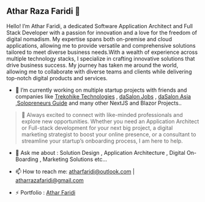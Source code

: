 ## Athar Raza Faridi 👋
Hello! I’m Athar Faridi, a dedicated Software Application Architect and Full Stack Developer with a passion for innovation and a love for the freedom of digital nomadism. My expertise spans both on-premise and cloud applications, allowing me to provide versatile and comprehensive solutions tailored to meet diverse business needs.With a wealth of experience across multiple technology stacks, I specialize in crafting innovative solutions that drive business success. My journey has taken me around the world, allowing me to collaborate with diverse teams and clients while delivering top-notch digital products and services.

- 🔭 I’m currently working on multiple startup projects with friends and companies like <a href="https://trekohike.tech" target="_blank">Trekohike Technologies</a> , <a href="https://jobs.dasalonindia.com" target="_blank">daSalon Jobs</a> , <a href="https://dasalon.asia" target="_blank">daSalon Asia</a> ,<a href="https://solopreneursguide.com" target="_blank">Solopreneurs Guide</a>  and many other NextJS and Blazor Projects..
  
> 🤝 Always excited to connect with like-minded professionals and explore new opportunities. Whether you need an Application Architect or Full-stack development for your next big project, a digital marketing strategist to boost your online presence, or a consultant to streamline your startup’s onboarding process, I am here to help.
  
- 💬 Ask me about : Solution Design , Application Architecture , Digital On-Boarding , Marketing Solutions etc...
  
- 📫 How to reach me: atharfaridi@outlook.com | atharrazafaridi@gmail.com
  
- ⚡ Portfolio : <a href="https://atharfaridi.com" target="_blank">Athar Faridi </a>


<!--
**atharefaridi/atharefaridi** is a ✨ _special_ ✨ repository because its `README.md` (this file) appears on your GitHub profile.
About Me 😄
🎓 Formal Education: Senior year student of Telecommunication Engineering at NED University, Karachi, Pakistan.

🤝 Wants to work: I’m available for freelance work.

📝 Share Knowledge: I regularly write articles on my Blog site.

📫 How to reach me: You can contact me at syedamahamfahim@gmail.com.

Read My Lastest Blog 📚


Profiles
https://www.syedamaham.dev/profiles

Here are some ideas to get you started:

- 🔭 I’m currently working on ...
- 🌱 I’m currently learning ...
- 👯 I’m looking to collaborate on ...
- 🤔 I’m looking for help with ...
- 💬 Ask me about ...
- 📫 How to reach me: ...
- 😄 Pronouns: ...
- ⚡ Fun fact: ...
-->
